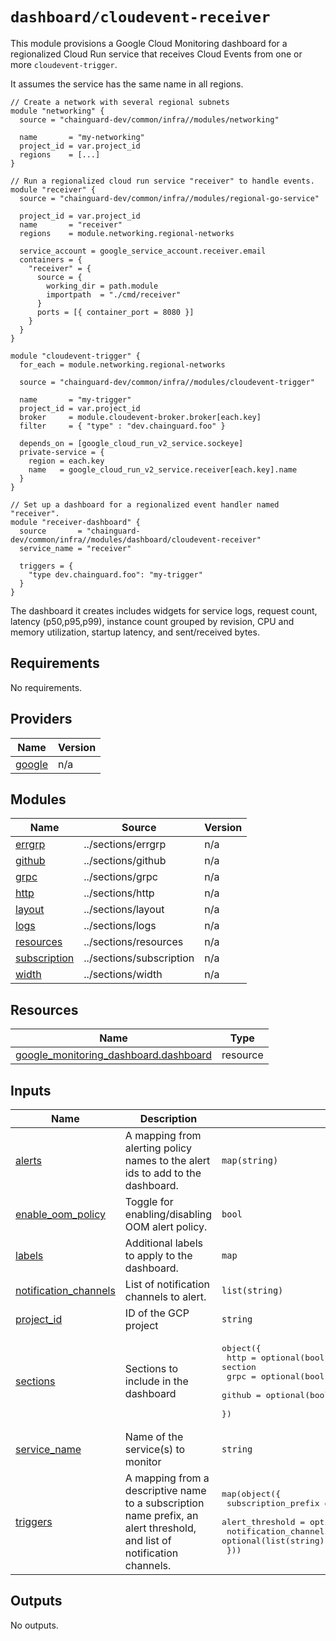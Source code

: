 # `dashboard/cloudevent-receiver`

This module provisions a Google Cloud Monitoring dashboard for a regionalized
Cloud Run service that receives Cloud Events from one or more
`cloudevent-trigger`.

It assumes the service has the same name in all regions.

```hcl
// Create a network with several regional subnets
module "networking" {
  source = "chainguard-dev/common/infra//modules/networking"

  name       = "my-networking"
  project_id = var.project_id
  regions    = [...]
}

// Run a regionalized cloud run service "receiver" to handle events.
module "receiver" {
  source = "chainguard-dev/common/infra//modules/regional-go-service"

  project_id = var.project_id
  name       = "receiver"
  regions    = module.networking.regional-networks

  service_account = google_service_account.receiver.email
  containers = {
    "receiver" = {
      source = {
        working_dir = path.module
        importpath  = "./cmd/receiver"
      }
      ports = [{ container_port = 8080 }]
    }
  }
}

module "cloudevent-trigger" {
  for_each = module.networking.regional-networks

  source = "chainguard-dev/common/infra//modules/cloudevent-trigger"

  name       = "my-trigger"
  project_id = var.project_id
  broker     = module.cloudevent-broker.broker[each.key]
  filter     = { "type" : "dev.chainguard.foo" }

  depends_on = [google_cloud_run_v2_service.sockeye]
  private-service = {
    region = each.key
    name   = google_cloud_run_v2_service.receiver[each.key].name
  }
}

// Set up a dashboard for a regionalized event handler named "receiver".
module "receiver-dashboard" {
  source       = "chainguard-dev/common/infra//modules/dashboard/cloudevent-receiver"
  service_name = "receiver"

  triggers = {
    "type dev.chainguard.foo": "my-trigger"
  }
}
```

The dashboard it creates includes widgets for service logs, request count,
latency (p50,p95,p99), instance count grouped by revision, CPU and memory
utilization, startup latency, and sent/received bytes.

<!-- BEGIN_TF_DOCS -->
## Requirements

No requirements.

## Providers

| Name | Version |
|------|---------|
| <a name="provider_google"></a> [google](#provider\_google) | n/a |

## Modules

| Name | Source | Version |
|------|--------|---------|
| <a name="module_errgrp"></a> [errgrp](#module\_errgrp) | ../sections/errgrp | n/a |
| <a name="module_github"></a> [github](#module\_github) | ../sections/github | n/a |
| <a name="module_grpc"></a> [grpc](#module\_grpc) | ../sections/grpc | n/a |
| <a name="module_http"></a> [http](#module\_http) | ../sections/http | n/a |
| <a name="module_layout"></a> [layout](#module\_layout) | ../sections/layout | n/a |
| <a name="module_logs"></a> [logs](#module\_logs) | ../sections/logs | n/a |
| <a name="module_resources"></a> [resources](#module\_resources) | ../sections/resources | n/a |
| <a name="module_subscription"></a> [subscription](#module\_subscription) | ../sections/subscription | n/a |
| <a name="module_width"></a> [width](#module\_width) | ../sections/width | n/a |

## Resources

| Name | Type |
|------|------|
| [google_monitoring_dashboard.dashboard](https://registry.terraform.io/providers/hashicorp/google/latest/docs/resources/monitoring_dashboard) | resource |

## Inputs

| Name | Description | Type | Default | Required |
|------|-------------|------|---------|:--------:|
| <a name="input_alerts"></a> [alerts](#input\_alerts) | A mapping from alerting policy names to the alert ids to add to the dashboard. | `map(string)` | `{}` | no |
| <a name="input_enable_oom_policy"></a> [enable\_oom\_policy](#input\_enable\_oom\_policy) | Toggle for enabling/disabling OOM alert policy. | `bool` | `true` | no |
| <a name="input_labels"></a> [labels](#input\_labels) | Additional labels to apply to the dashboard. | `map` | `{}` | no |
| <a name="input_notification_channels"></a> [notification\_channels](#input\_notification\_channels) | List of notification channels to alert. | `list(string)` | n/a | yes |
| <a name="input_project_id"></a> [project\_id](#input\_project\_id) | ID of the GCP project | `string` | n/a | yes |
| <a name="input_sections"></a> [sections](#input\_sections) | Sections to include in the dashboard | <pre>object({<br>    http   = optional(bool, true)  // Include HTTP section<br>    grpc   = optional(bool, true)  // Include GRPC section<br>    github = optional(bool, false) // Include GitHub API section<br>  })</pre> | <pre>{<br>  "github": false,<br>  "grpc": true,<br>  "http": true<br>}</pre> | no |
| <a name="input_service_name"></a> [service\_name](#input\_service\_name) | Name of the service(s) to monitor | `string` | n/a | yes |
| <a name="input_triggers"></a> [triggers](#input\_triggers) | A mapping from a descriptive name to a subscription name prefix, an alert threshold, and list of notification channels. | <pre>map(object({<br>    subscription_prefix   = string<br>    alert_threshold       = optional(number, 50000)<br>    notification_channels = optional(list(string), [])<br>  }))</pre> | n/a | yes |

## Outputs

No outputs.
<!-- END_TF_DOCS -->
